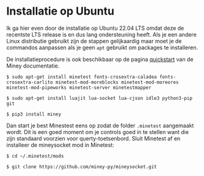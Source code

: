 # Installatie op Ubuntu

Ik ga hier even door de installatie op Ubuntu 22.04 LTS omdat deze de recentste LTS release is en dus lang ondersteuning heeft. Als je een andere Linux distributie gebruikt zijn de stappen gelijkaardig maar moet je de commandos aanpassen als je geen `apt` gebruikt om packages te installeren.

De installatieprocedure is ook beschikbaar op de pagina [quickstart](https://miney.readthedocs.io/en/latest/quickstart.html#linux) van de Miney documentatie.

```shell
$ sudo apt-get install minetest fonts-crosextra-caladea fonts-crosextra-carlito minetest-mod-moreblocks minetest-mod-moreores minetest-mod-pipeworks minetest-server minetestmapper

$ sudo apt-get install luajit lua-socket lua-cjson idle3 python3-pip git

$ pip3 install miney
```

Dan start je best Minestest eens op zodat de folder `.minetest` aangemaakt wordt. Dit is een goed moment om je controls goed in te stellen want die zijn standaard voorzien voor querty-toetsenbord. Sluit Minetest af en installeer de mineysocket mod in Minetest:

```shell
$ cd ~/.minetest/mods

$ git clone https://github.com/miney-py/mineysocket.git
```
